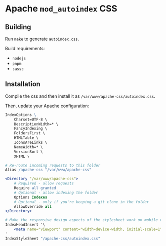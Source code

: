 # Apache `mod_autoindex` CSS

## Building

Run `make` to generate `autoindex.css`.

Build requirements:

- `nodejs`
- `pnpm`
- `sassc`

## Installation

Compile the css and then install it as `/var/www/apache-css/autoindex.css`.

Then, update your Apache configuration:

```apache
IndexOptions \
    Charset=UTF-8 \
    DescriptionWidth=* \
    FancyIndexing \
    FoldersFirst \
    HTMLTable \
    IconsAreLinks \
    NameWidth=* \
    VersionSort \
    XHTML \

# Re-route incoming requests to this folder
Alias /apache-css "/var/www/apache-css"

<Directory "/var/www/apache-css">
    # Required - allow requests
    Require all granted
    # Optional - allow indexing the folder
    Options Indexes
    # Optional - only if you're keeping a git clone in the folder
    AllowOverride all
</Directory>

# Make the responsive design aspects of the stylesheet work on mobile devices
IndexHeadInsert '\
    <meta name="viewport" content="width=device-width, initial-scale=1"/>\
'
IndexStyleSheet "/apache-css/autoindex.css"
```
